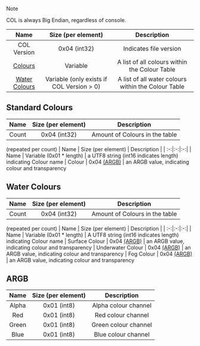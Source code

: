> [!NOTE]
> COL is always Big Endian, regardless of console.

| Name | Size (per element) | Description |
| :-:|:-:|:-:|
| COL Version | 0x04 (int32) | Indicates file version
| [Colours](./COL.md#Standard-Colours) | Variable | A list of all colours within the Colour Table
| [Water Colours](./COL.md#Water-Colours) | Variable (only exists if COL Version > 0) | A list of all water colours within the Colour Table

## Standard Colours

| Name | Size (per element) | Description |
| :-:|:-:|:-:|
| Count | 0x04 (int32) | Amount of Colours in the table

(repeated per count)
| Name | Size (per element) | Description |
| :-:|:-:|:-:|
| Name | Variable (0x01 * length) | a UTF8 string (int16 indicates length) indicating Colour name
| Colour | 0x04 [(ARGB)](./COL.md#ARGB) | an ARGB value, indicating colour and transparency


## Water Colours

| Name | Size (per element) | Description |
| :-:|:-:|:-:|
| Count | 0x04 (int32) | Amount of Colours in the table

(repeated per count)
| Name | Size (per element) | Description |
| :-:|:-:|:-:|
| Name | Variable (0x01 * length) | A UTF8 string (int16 indicates length) indicating Colour name
| Surface Colour | 0x04 [(ARGB)](./COL.md#ARGB) | an ARGB value, indicating colour and transparency
| Underwater Colour | 0x04 [(ARGB)](./COL.md#ARGB) | an ARGB value, indicating colour and transparency
| Fog Colour | 0x04 [(ARGB)](./COL.md#ARGB) | an ARGB value, indicating colour and transparency

## ARGB

| Name | Size (per element) | Description |
| :-:|:-:|:-:|
| Alpha | 0x01 (int8) | Alpha colour channel 
| Red | 0x01 (int8) | Red colour channel 
| Green | 0x01 (int8) | Green colour channel 
| Blue | 0x01 (int8) | Blue colour channel 
